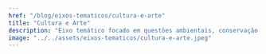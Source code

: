 ```yaml
---
href: "/blog/eixos-tematicos/cultura-e-arte"
title: "Cultura e Arte"
description: "Eixo temático focado em questões ambientais, conservação da natureza e práticas sustentáveis."
image: "../../assets/eixos-tematicos/cultura-e-arte.jpeg"
---
```

